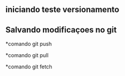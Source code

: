 ## iniciando teste versionamento


## Salvando modificaçoes no git

*comando git push

*comando git pull

*comando git fetch

